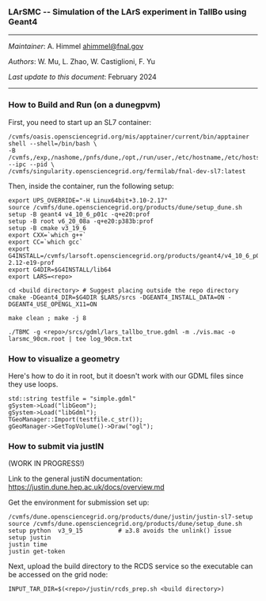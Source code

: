 ### LArSMC -- Simulation of the LArS experiment in TallBo using Geant4

----------------------------------------------------------------------

  *Maintainer*:               A. Himmel  <ahimmel@fnal.gov>
  
  *Authors*:                  W. Mu, L. Zhao, W. Castiglioni, F. Yu
  
  *Last update to this document*:  February 2024

----------------------------------------------------------------------



### How to Build and Run (on a dunegpvm)

First, you need to start up an SL7 container:
```
/cvmfs/oasis.opensciencegrid.org/mis/apptainer/current/bin/apptainer shell --shell=/bin/bash \
-B /cvmfs,/exp,/nashome,/pnfs/dune,/opt,/run/user,/etc/hostname,/etc/hosts,/etc/krb5.conf --ipc --pid \
/cvmfs/singularity.opensciencegrid.org/fermilab/fnal-dev-sl7:latest
```

Then, inside the container, run the following setup:
```
export UPS_OVERRIDE="-H Linux64bit+3.10-2.17"
source /cvmfs/dune.opensciencegrid.org/products/dune/setup_dune.sh
setup -B geant4 v4_10_6_p01c -q+e20:prof
setup -B root v6_20_08a -q+e20:p383b:prof
setup -B cmake v3_19_6
export CXX=`which g++`
export CC=`which gcc`
export G4INSTALL=/cvmfs/larsoft.opensciencegrid.org/products/geant4/v4_10_6_p01/Linux64bit+2.6-2.12-e19-prof
export G4DIR=$G4INSTALL/lib64
export LARS=<repo>

cd <build directory> # Suggest placing outside the repo directory
cmake -DGeant4_DIR=$G4DIR $LARS/srcs -DGEANT4_INSTALL_DATA=ON -DGEANT4_USE_OPENGL_X11=ON
 
make clean ; make -j 8
 
./TBMC -g <repo>/srcs/gdml/lars_tallbo_true.gdml -m ./vis.mac -o larsmc_90cm.root | tee log_90cm.txt
```

### How to visualize a geometry

Here's how to do it in root, but it doesn't work with our GDML files since they use loops.
```
std::string testfile = "simple.gdml"
gSystem->Load("libGeom");
gSystem->Load("libGdml");
TGeoManager::Import(testfile.c_str());
gGeoManager->GetTopVolume()->Draw("ogl");
```

### How to submit via justIN

(WORK IN PROGRESS!)

Link to the general justiN documentation: https://justin.dune.hep.ac.uk/docs/overview.md

Get the environment for submission set up:
```
/cvmfs/dune.opensciencegrid.org/products/dune/justin/justin-sl7-setup
source /cvmfs/dune.opensciencegrid.org/products/dune/setup_dune.sh
setup python  v3_9_15          # ≥3.8 avoids the unlink() issue
setup justin
justin time
justin get-token
```

Next, upload the build directory to the RCDS service so the executable can be accessed on the grid node:

```
INPUT_TAR_DIR=$(<repo>/justin/rcds_prep.sh <build directory>)
```

